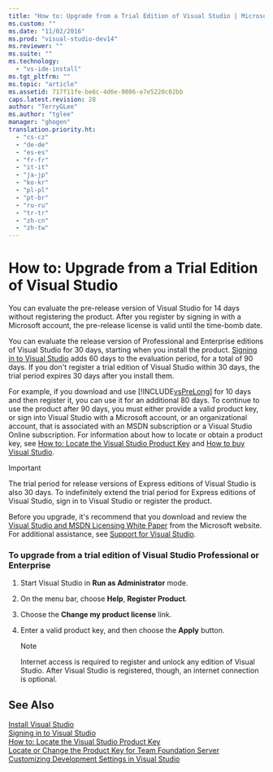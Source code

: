```yaml
---
title: "How to: Upgrade from a Trial Edition of Visual Studio | Microsoft Docs"
ms.custom: ""
ms.date: "11/02/2016"
ms.prod: "visual-studio-dev14"
ms.reviewer: ""
ms.suite: ""
ms.technology: 
  - "vs-ide-install"
ms.tgt_pltfrm: ""
ms.topic: "article"
ms.assetid: 717f11fe-be6c-4d6e-9006-e7e5220c02bb
caps.latest.revision: 28
author: "TerryGLee"
ms.author: "tglee"
manager: "ghogen"
translation.priority.ht: 
  - "cs-cz"
  - "de-de"
  - "es-es"
  - "fr-fr"
  - "it-it"
  - "ja-jp"
  - "ko-kr"
  - "pl-pl"
  - "pt-br"
  - "ru-ru"
  - "tr-tr"
  - "zh-cn"
  - "zh-tw"
---
```

# How to: Upgrade from a Trial Edition of Visual Studio
You can evaluate the pre-release version of Visual Studio for 14 days without registering the product. After you register by signing in with a Microsoft account, the pre-release license is valid until the time-bomb date.  
  
 You can evaluate the release version of Professional and Enterprise editions of Visual Studio for 30 days, starting when you install the product. [Signing in to Visual Studio](../ide/signing-in-to-visual-studio.md) adds 60 days to the evaluation period, for a total of 90 days. If you don't register a trial edition of Visual Studio within 30 days, the trial period expires 30 days after you install them.  
  
 For example, if you download and use [!INCLUDE[vsPreLong](../code-quality/includes/vsprelong_md.md)] for 10 days and then register it, you can use it for an additional 80 days. To continue to use the product after 90 days, you must either provide a valid product key, or sign into Visual Studio with a Microsoft account, or an organizational account, that is associated with an MSDN subscription or a Visual Studio Online subscription. For information about how to locate or obtain a product key, see [How to: Locate the Visual Studio Product Key](../install/how-to-locate-the-visual-studio-product-key.md) and [How to buy Visual Studio](http://www.visualstudio.com/products/how-to-buy-vs).  
  
> [!IMPORTANT]
>  The trial period for release versions of Express editions of Visual Studio is also 30 days. To indefinitely extend the trial period for Express editions of Visual Studio, sign in to Visual Studio or register the product.  
  
 Before you upgrade, it's recommend that you download and review the [Visual Studio and MSDN Licensing White Paper](http://www.microsoft.com/download/details.aspx?id=13350) from the Microsoft website. For additional assistance, see [Support for Visual Studio](http://support.microsoft.com/ph/1117/en-us).  
  
### To upgrade from a trial edition of Visual Studio Professional or Enterprise  
  
1.  Start Visual Studio in **Run as Administrator** mode.  
  
2.  On the menu bar, choose **Help**, **Register Product**.  
  
3.  Choose the **Change my product license** link.  
  
4.  Enter a valid product key, and then choose the **Apply** button.  
  
    > [!NOTE]
    >  Internet access is required to register and unlock any edition of Visual Studio. After Visual Studio is registered, though, an internet connection is optional.  
  
## See Also  
 [Install Visual Studio](../install/install-visual-studio-2015.md)   
 [Signing in to Visual Studio](../ide/signing-in-to-visual-studio.md)   
 [How to: Locate the Visual Studio Product Key](../install/how-to-locate-the-visual-studio-product-key.md)   
 [Locate or Change the Product Key for Team Foundation Server](../Topic/Locate%20or%20Change%20the%20Product%20Key%20for%20Team%20Foundation%20Server.md)   
 [Customizing Development Settings in Visual Studio](http://msdn.microsoft.com/en-us/22c4debb-4e31-47a8-8f19-16f328d7dcd3)